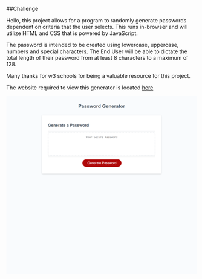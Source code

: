##Challenge

Hello, this project allows for a program to randomly generate passwords dependent on criteria that the user selects. This runs in-browser and will utilize HTML and CSS that is powered by JavaScript.

The password is intended to be created using lowercase, uppercase, numbers and special characters. The End User will be able to dictate the total length of their password from at least 8 characters to a maximum of 128.

Many thanks for w3 schools for being a valuable resource for this project.

The website required to view this generator is located <a href="https://snowslurpie.github.io/password-generator/" target="_blank"> here</a>

<img src="images/password-generator.png" alt="website screenshot">